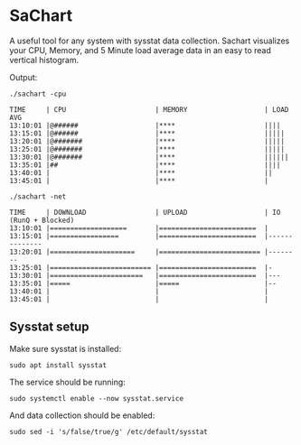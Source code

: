# SaChart

A useful tool for any system with sysstat data collection. Sachart visualizes your CPU, Memory, and 5 Minute load average data in an easy to read vertical histogram. 

Output: 

`./sachart -cpu`

```
TIME     | CPU                      | MEMORY                   | LOAD AVG
13:10:01 |@######                   |****                      ||||
13:15:01 |@######                   |****                      |||||
13:20:01 |@#######                  |****                      |||||
13:25:01 |@#######                  |****                      |||||
13:30:01 |@#######                  |****                      ||||||
13:35:01 |##                        |****                      ||||
13:40:01 |                          |****                      ||
13:45:01 |                          |****                      |
```

`./sachart -net`

```
TIME     | DOWNLOAD                 | UPLOAD                   | IO (RunQ + Blocked)
13:10:01 |===================       |========================  |
13:15:01 |=================         |========================  |--------------
13:20:01 |=====================     |========================= |--------
13:25:01 |========================= |========================  |-
13:30:01 |=======================   |========================  |---
13:35:01 |=====                     |=====                     |--
13:40:01 |                          |                          |
13:45:01 |                          |                          |
```

## Sysstat setup

Make sure sysstat is installed: 

    sudo apt install sysstat

The service should be running: 

    sudo systemctl enable --now sysstat.service

And data collection should be enabled: 

    sudo sed -i 's/false/true/g' /etc/default/sysstat

